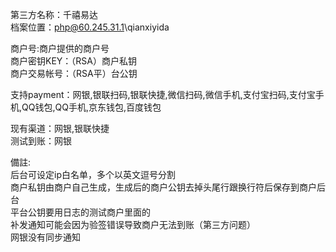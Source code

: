 第三方名称：千禧易达  
档案位置：php@60.245.31.1\qianxiyida  
 
商户号:商户提供的商户号  
商户密钥KEY：（RSA）商户私钥  
商户交易帐号：（RSA平）台公钥  
 
支持payment：网银,银联扫码,银联快捷,微信扫码,微信手机,支付宝扫码,支付宝手机,QQ钱包,QQ手机,京东钱包,百度钱包 
 
现有渠道：网银,银联快捷  
测试到账：网银  

備註:  
后台可设定ip白名单，多个以英文逗号分割  
商户私钥由商户自己生成，生成后的商户公钥去掉头尾行跟换行符后保存到商户后台  
平台公钥要用日志的测试商户里面的  
补发通知可能会因为验签错误导致商户无法到账（第三方问题）  
网银没有同步通知  